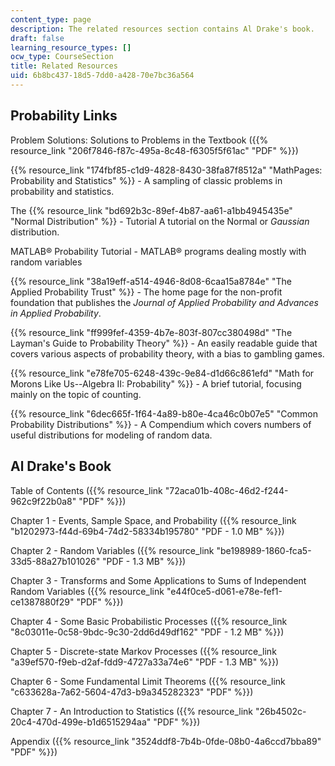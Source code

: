 ```yaml
---
content_type: page
description: The related resources section contains Al Drake's book.
draft: false
learning_resource_types: []
ocw_type: CourseSection
title: Related Resources
uid: 6b8bc437-18d5-7dd0-a428-70e7bc36a564
---
```

## Probability Links

Problem Solutions: Solutions to Problems in the Textbook ({{% resource_link "206f7846-f87c-495a-8c48-f6305f5f61ac" "PDF" %}})

{{% resource_link "174fbf85-c1d9-4828-8430-38fa87f8512a" "MathPages: Probability and Statistics" %}} - A sampling of classic problems in probability and statistics.

The {{% resource_link "bd692b3c-89ef-4b87-aa61-a1bb4945435e" "Normal Distribution" %}} - Tutorial A tutorial on the Normal or *Gaussian* distribution.

MATLAB® Probability Tutorial - MATLAB® programs dealing mostly with random variables

{{% resource_link "38a19eff-a514-4946-8d08-6caa15a8784e" "The Applied Probability Trust" %}} - The home page for the non-profit foundation that publishes the *Journal of Applied Probability and Advances in Applied Probability*.

{{% resource_link "ff999fef-4359-4b7e-803f-807cc380498d" "The Layman's Guide to Probability Theory" %}} - An easily readable guide that covers various aspects of probability theory, with a bias to gambling games.

{{% resource_link "e78fe705-6248-439c-9e84-d1d66c861efd" "Math for Morons Like Us--Algebra II: Probability" %}} - A brief tutorial, focusing mainly on the topic of counting.

{{% resource_link "6dec665f-1f64-4a89-b80e-4ca46c0b07e5" "Common Probability Distributions" %}} - A Compendium which covers numbers of useful distributions for modeling of random data.

## Al Drake's Book

Table of Contents ({{% resource_link "72aca01b-408c-46d2-f244-962c9f22b0a8" "PDF" %}})

Chapter 1 - Events, Sample Space, and Probability ({{% resource_link "b1202973-f44d-69b4-74d2-58334b195780" "PDF - 1.0 MB" %}})

Chapter 2 - Random Variables ({{% resource_link "be198989-1860-fca5-33d5-88a27b101026" "PDF - 1.3 MB" %}})

Chapter 3 - Transforms and Some Applications to Sums of Independent Random Variables ({{% resource_link "e44f0ce5-d061-e78e-fef1-ce1387880f29" "PDF" %}})

Chapter 4 - Some Basic Probabilistic Processes ({{% resource_link "8c03011e-0c58-9bdc-9c30-2dd6d49df162" "PDF - 1.2 MB" %}})

Chapter 5 - Discrete-state Markov Processes ({{% resource_link "a39ef570-f9eb-d2af-fdd9-4727a33a74e6" "PDF - 1.3 MB" %}})

Chapter 6 - Some Fundamental Limit Theorems ({{% resource_link "c633628a-7a62-5604-47d3-b9a345282323" "PDF" %}})

Chapter 7 - An Introduction to Statistics ({{% resource_link "26b4502c-20c4-470d-499e-b1d6515294aa" "PDF" %}})

Appendix ({{% resource_link "3524ddf8-7b4b-0fde-08b0-4a6ccd7bba89" "PDF" %}})